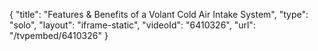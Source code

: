 {
    "title": "Features & Benefits of a Volant Cold Air Intake System",
    "type": "solo",
    "layout": "iframe-static",
    "videoId": "6410326",
    "url": "\/tvpembed\/6410326"
}